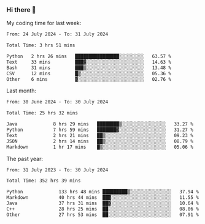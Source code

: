 ### Hi there 👋

My coding time for last week:

<!--START_SECTION:week-->

```txt
From: 24 July 2024 - To: 31 July 2024

Total Time: 3 hrs 51 mins

Python   2 hrs 26 mins   ████████████████░░░░░░░░░   63.57 %
Text     33 mins         ███▓░░░░░░░░░░░░░░░░░░░░░   14.63 %
Bash     31 mins         ███▒░░░░░░░░░░░░░░░░░░░░░   13.48 %
CSV      12 mins         █▒░░░░░░░░░░░░░░░░░░░░░░░   05.36 %
Other    6 mins          ▓░░░░░░░░░░░░░░░░░░░░░░░░   02.76 %
```

<!--END_SECTION:week-->

Last month:

<!--START_SECTION:month-->

```txt
From: 30 June 2024 - To: 30 July 2024

Total Time: 25 hrs 32 mins

Java             8 hrs 29 mins   ████████▒░░░░░░░░░░░░░░░░   33.27 %
Python           7 hrs 59 mins   ███████▓░░░░░░░░░░░░░░░░░   31.27 %
Text             2 hrs 21 mins   ██▒░░░░░░░░░░░░░░░░░░░░░░   09.23 %
JSON             2 hrs 14 mins   ██▒░░░░░░░░░░░░░░░░░░░░░░   08.79 %
Markdown         1 hr 17 mins    █▒░░░░░░░░░░░░░░░░░░░░░░░   05.06 %
```

<!--END_SECTION:month-->

The past year:

<!--START_SECTION:year-->

```txt
From: 31 July 2023 - To: 30 July 2024

Total Time: 352 hrs 39 mins

Python             133 hrs 48 mins █████████▒░░░░░░░░░░░░░░░   37.94 %
Markdown           40 hrs 44 mins  ███░░░░░░░░░░░░░░░░░░░░░░   11.55 %
Java               37 hrs 31 mins  ██▓░░░░░░░░░░░░░░░░░░░░░░   10.64 %
C++                28 hrs 25 mins  ██░░░░░░░░░░░░░░░░░░░░░░░   08.06 %
Other              27 hrs 53 mins  ██░░░░░░░░░░░░░░░░░░░░░░░   07.91 %
```

<!--END_SECTION:year-->
